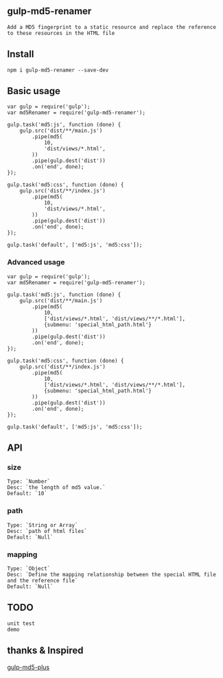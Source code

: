 ## gulp-md5-renamer
    Add a MD5 fingerprint to a static resource and replace the reference to these resources in the HTML file

## Install

```
npm i gulp-md5-renamer --save-dev
```

## Basic usage

```
var gulp = require('gulp');
var md5Renamer = require('gulp-md5-renamer');

gulp.task('md5:js', function (done) {
    gulp.src('dist/**/main.js')
        .pipe(md5(
            10,
            'dist/views/*.html',
        ))
        .pipe(gulp.dest('dist'))
        .on('end', done);
});

gulp.task('md5:css', function (done) {
    gulp.src('dist/**/index.js')
        .pipe(md5(
            10,
            'dist/views/*.html',
        ))
        .pipe(gulp.dest('dist'))
        .on('end', done);
});

gulp.task('default', ['md5:js', 'md5:css']);
```

### Advanced usage

```
var gulp = require('gulp');
var md5Renamer = require('gulp-md5-renamer');

gulp.task('md5:js', function (done) {
    gulp.src('dist/**/main.js')
        .pipe(md5(
            10,
            ['dist/views/*.html', 'dist/views/**/*.html'],
            {submenu: 'special_html_path.html'}
        ))
        .pipe(gulp.dest('dist'))
        .on('end', done);
});

gulp.task('md5:css', function (done) {
    gulp.src('dist/**/index.js')
        .pipe(md5(
            10,
            ['dist/views/*.html', 'dist/views/**/*.html'],
            {submenu: 'special_html_path.html'}
        ))
        .pipe(gulp.dest('dist'))
        .on('end', done);
});

gulp.task('default', ['md5:js', 'md5:css']);
```

## API

### size
    Type: `Number`
    Desc: `the length of md5 value.`
    Default: `10`

### path

    Type: `String or Array`
    Desc: `path of html files`
    Default: `Null`

### mapping

    Type: `Object`
    Desc: `Define the mapping relationship between the special HTML file and the reference file`
    Default: `Null`

## TODO
    unit test
    demo

## thanks & Inspired

[gulp-md5-plus](https://www.npmjs.com/package/gulp-md5-plus)
